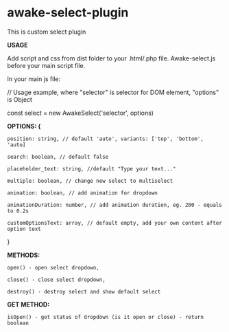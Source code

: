 # awake-select-plugin
This is custom select plugin


**USAGE**

Add script and css from dist folder to your .html/.php file. Awake-select.js before your main script file.



In your main js file: 

// Usage example, where "selector" is selector for DOM element, "options" is Object

const select = new AwakeSelect('selector', options)


**OPTIONS: {**

    position: string, // default 'auto', variants: ['top', 'bottom', 'auto]
  
    search: boolean, // default false
  
    placeholder_text: string, //default "Type your text..."
  
    multiple: boolean, // change new select to multiselect
  
    animation: boolean, // add animation for dropdown
  
    animationDuration: number, // add animation duration, eg. 200 - equals to 0.2s
  
    customOptionsText: array, // default empty, add your own content after option text
  
}


**METHODS:**

    open() - open select dropdown,

    close() - close select dropdown,

    destroy() - destroy select and show default select


**GET METHOD:**

    isOpen() - get status of dropdown (is it open or close) - return boolean



